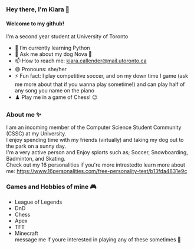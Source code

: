 ### Hey there, I'm Kiara 👋
#### Welcome to my github!
I'm a second year student at University of Toronto

- 🌱 I’m currently learning Python
- 💬 Ask me about my dog Nova 🐾
- 📫 How to reach me: kiara.callender@mail.utoronto.ca
- 😄 Pronouns: she/her
- ⚡ Fun fact: I play competitive soccer, and on my down time I game (ask me more about that if you wanna play sometime!) and can play half of any song you name on the piano
- ♟️ Play me in a game of Chess! 😉

### About me ✨
I am an incoming member of the Computer Science Student Community (CSSC) at my University.  
I enjoy spending time with my friends (virtually) and taking my dog out to the park on a sunny day.   
I'm a very active person and Enjoy splorts such as; Soccer, Snowboarding, Badminton, and Skating.   
Check out my 16 personalities if you're more intrestedto learn more about me: https://www.16personalities.com/free-personality-test/b13fda4831e9c  

### Games and Hobbies of mine 🎮
- League of Legends 
- DnD
- Chess
- Apex
- TFT
- Minecraft   
message me if youre interested in playing any of these sometimes 🤗

<!--
**kxanxc/kxanxc** is a ✨ _special_ ✨ repository because its `README.md` (this file) appears on your GitHub profile.

Here are some ideas to get you started:

- 🔭 I’m currently working on ...
- 🌱 I’m currently learning ...
- 👯 I’m looking to collaborate on ...
- 🤔 I’m looking for help with ...
- 💬 Ask me about ...
- 📫 How to reach me: ...
- 😄 Pronouns: ...
- ⚡ Fun fact: ...
-->
